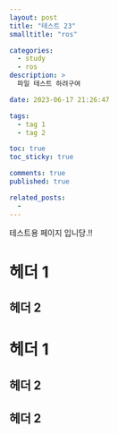 ```yaml
---
layout: post
title: "테스트 23"
smalltitle: "ros"

categories:
  - study
  - ros
description: >
  파일 테스트 하려구여

date: 2023-06-17 21:26:47

tags:
  - tag 1
  - tag 2

toc: true
toc_sticky: true

comments: true
published: true

related_posts:
  -
---
```


테스트용 페이지 입니당.!!

# 헤더 1

## 헤더 2

# 헤더 1

## 헤더 2

## 헤더 2

